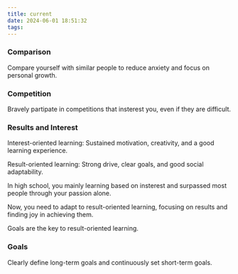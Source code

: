 ```yaml
---
title: current
date: 2024-06-01 18:51:32
tags:
---
```



### Comparison

Compare yourself with similar people to reduce anxiety and focus on personal growth.

### Competition

Bravely partipate in competitions that insterest you, even if they are difficult.

### Results and Interest

Interest-oriented learning: Sustained motivation, creativity, and a good learning experience.

Result-oriented learning: Strong drive, clear goals, and good social adaptability.

In high school, you mainly learning based on insterest and surpassed most people through your passion alone.

Now, you need to adapt to result-oriented learning, focusing on results and finding joy in achieving them.

Goals are the key to result-oriented learning.

### Goals

Clearly define long-term goals and continuously set short-term goals.
